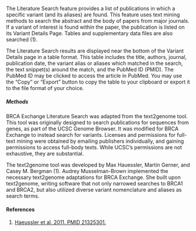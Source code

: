 The Literature Search feature provides a list of publications in which a specific variant (and its aliases) are found. This feature uses text mining methods to search the abstract and the body of papers from major journals. If a variant of interest is found within the paper, the publication is listed on its Variant Details Page. Tables and supplementary data files are also searched (1). 

The Literature Search results are displayed near the bottom of the Variant Details page in a table format. This table includes the title, authors, journal, publication date, the variant alias or aliases which matched in the search, the text snippet(s) around the match, and the PubMed ID (PMID). The PubMed ID may be clicked to access the article in PubMed. You may use the “Copy” or “Export” button to copy the table to your clipboard or export it to the file format of your choice.

##### Methods

BRCA Exchange Literature Search was adapted from the text2genome tool. This tool was originally designed to search publications for sequences from genes, as part of the UCSC Genome Browser. It was modified for BRCA Exchange to instead search for variants. Licenses and permissions for full-text mining were obtained by emailing publishers individually, and gaining permissions to access full-body texts. While UCSC’s permissions are not exhaustive, they are substantial.

The text2genome tool was developed by Max Hauessler, Martin Gerner, and Casey M. Bergman (1). Audrey Musselman-Brown implemented the necessary text2genome adaptations for BRCA Exchange. She built upon text2genome, writing software that not only narrowed searches to BRCA1 and BRCA2, but also utilized diverse variant nomenclature and aliases as search terms. 

#### References

1. [Haeussler et al. 2011. PMID 21325301.](https://www.ncbi.nlm.nih.gov/pubmed/21325301)

